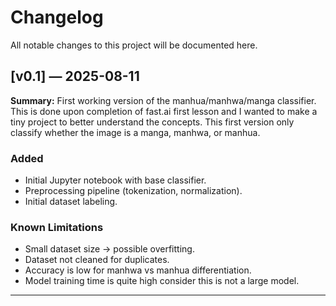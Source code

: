 # Changelog

All notable changes to this project will be documented here.

## [v0.1] — 2025-08-11
**Summary:** First working version of the manhua/manhwa/manga classifier. This is done upon completion of fast.ai first lesson and I wanted to make a tiny project to better understand the concepts. This first version only classify whether the image is a manga, manhwa, or manhua. 

### Added
- Initial Jupyter notebook with base classifier.
- Preprocessing pipeline (tokenization, normalization).
- Initial dataset labeling.

### Known Limitations
- Small dataset size → possible overfitting.
- Dataset not cleaned for duplicates. 
- Accuracy is low for manhwa vs manhua differentiation.
- Model training time is quite high consider this is not a large model. 

---
